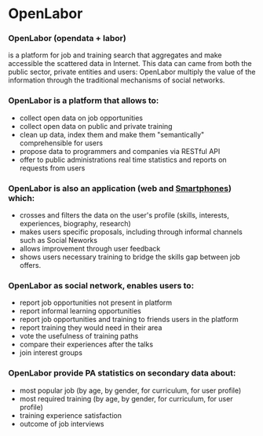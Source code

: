 OpenLabor
=========

### OpenLabor (opendata + labor) 

is a platform for job and training search that aggregates and make accessible the scattered data in Internet. This data can came from both the public sector, private entities and users: OpenLabor multiply the value of the information through the traditional mechanisms of social networks.

### OpenLabor is a platform that allows to:

* collect open data on job opportunities
* collect open data on public and private training
* clean up data, index them and make them "semantically" comprehensible for users
* propose data to programmers and companies via RESTful API
* offer to public administrations real time statistics and reports on requests from users

### OpenLabor is also an application (web and [Smartphones][1]) which:
* crosses and filters the data on the user's profile (skills, interests, experiences, biography, research)
* makes users specific proposals, including through informal channels such as Social Neworks
* allows improvement through user feedback
* shows users necessary training to bridge the skills gap between job offers.

### OpenLabor as social network, enables users to:

* report job opportunities not present in platform
* report informal learning opportunities
* report job opportunities and training to  friends users in the platform
* report training they would need in their area
* vote the usefulness of training paths
* compare their experiences after the talks
* join interest groups

### OpenLabor provide PA statistics on secondary data about:

* most popular job (by age, by gender, for curriculum, for user profile)
* most required training (by age, by gender, for curriculum, for user profile)
* training experience satisfaction
* outcome of job interviews

[1]:http://www.lynxlab.com/it/openlabor-android-app.html
